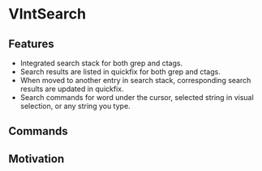 # VIntSearch

## Features
- Integrated search stack for both grep and ctags.
- Search results are listed in quickfix for both grep and ctags.
- When moved to another entry in search stack, corresponding search results are updated in quickfix.
- Search commands for word under the cursor, selected string in visual selection, or any string you type.

## Commands

## Motivation
